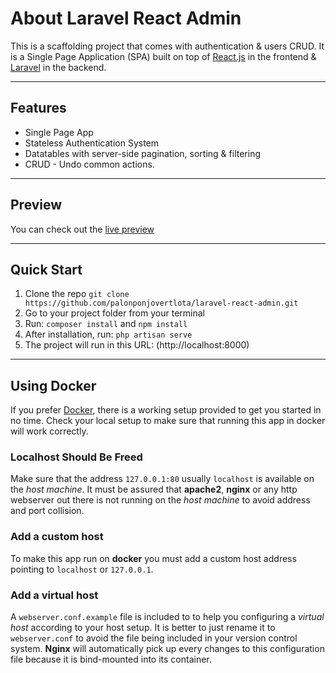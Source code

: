 # About Laravel React Admin

This is a scaffolding project that comes with authentication &
users CRUD. It is a Single Page Application (SPA) built on top of [React.js](https://reactjs.org)
in the frontend & [Laravel](https://laravel.com) in the backend.

***

## Features

- Single Page App
- Stateless Authentication System
- Datatables with server-side pagination, sorting & filtering
- CRUD - Undo common actions.

***

## Preview

You can check out the [live preview](https://laravel-react-admin.herokuapp.com)

***

## Quick Start

1. Clone the repo `git clone https://github.com/palonponjovertlota/laravel-react-admin.git`
2. Go to your project folder from your terminal
3. Run: `composer install` and `npm install`
4. After installation, run: `php artisan serve`
5. The project will run in this URL: (http://localhost:8000)

***

## Using Docker

If you prefer [Docker](https://www.docker.com), there is a working setup provided to get you started in no time.
Check your local setup to make sure that running this app in docker will work correctly.

### Localhost Should Be Freed

Make sure that the address `127.0.0.1:80` usually `localhost` is available on the _host machine_. It must be assured that **apache2**, **nginx** or any http webserver out there is not running on the _host machine_ to avoid address and port collision.

### Add a custom host

To make this app run on **docker** you must add a custom host address pointing to `localhost` or `127.0.0.1`.

### Add a virtual host

A `webserver.conf.example` file is included to to help you configuring a _virtual host_ according to your host setup. It is better to just rename it to `webserver.conf` to avoid the file being included in your version control system. **Nginx** will automatically pick up every changes to this configuration file because it is bind-mounted into its container.
